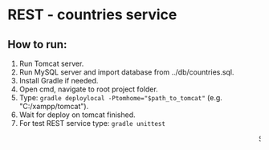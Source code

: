 # REST - countries service
<h2>How to run:</h2>

1. Run Tomcat server.
2. Run MySQL server and import database from ../db/countries.sql.
3. Install Gradle if needed.
3. Open cmd, navigate to root project folder.
4. Type: <code>gradle deploylocal -Ptomhome="$path_to_tomcat"</code> (e.g. "C:/xampp/tomcat").
5. Wait for deploy on tomcat finished. 
6. For test REST service type: <code>gradle unittest</code>

<marquee>SUCCESS</marquee>
